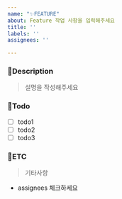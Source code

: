 ```yaml
---
name: "✨FEATURE"
about: Feature 작업 사항을 입력해주세요
title: ''
labels: ''
assignees: ''

---
```


### 📃Description

> 설명을 작성해주세요

### 📌Todo

- [ ] todo1
- [ ] todo2
- [ ] todo3

### 📝ETC

> 기타사항

* assignees 체크하세요
